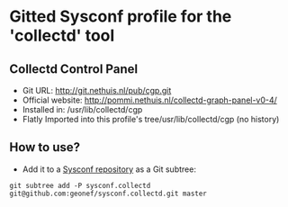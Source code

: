 # Gitted Sysconf profile for the 'collectd' tool

## Collectd Control Panel

* Git URL: http://git.nethuis.nl/pub/cgp.git
* Official website: http://pommi.nethuis.nl/collectd-graph-panel-v0-4/
* Installed in: /usr/lib/collectd/cgp
* Flatly Imported into this profile's tree/usr/lib/collectd/cgp (no
  history)


## How to use?

* Add it to a
  [Sysconf repository](http://gitted.io/tutorial/setup-gitted-sysconf/)
  as a Git subtree:

```
git subtree add -P sysconf.collectd git@github.com:geonef/sysconf.collectd.git master
```
